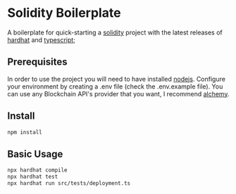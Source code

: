 # Solidity Boilerplate

A boilerplate for quick-starting a [solidity](https://docs.soliditylang.org/) project with the latest releases of [hardhat](https://hardhat.org/hardhat-runner/docs/getting-started#overview) and [typescript](https://www.typescriptlang.org/);

## Prerequisites

In order to use the project you will need to have installed [nodejs](https://nodejs.org/en/).
Configure your environment by creating a .env file (check the .env.example file). You can use any Blockchain API's provider that you want, I recommend [alchemy](https://www.alchemy.com/).

## Install

```bash
npm install
```

## Basic Usage

```bash
npx hardhat compile
npx hardhat test
npx hardhat run src/tests/deployment.ts
```
